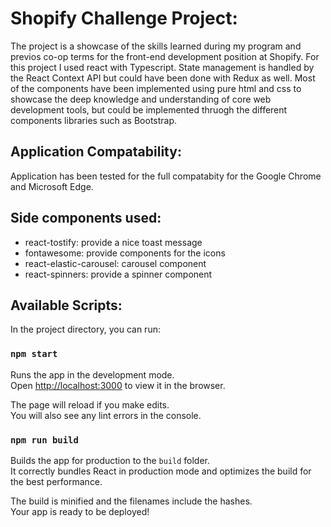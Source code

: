 # Shopify Challenge Project:

The project is a showcase of the skills learned during my program and previos co-op terms for the front-end development position at Shopify.
For this project I used react with Typescript. State management is handled by the React Context API but could have been done with Redux as well.
Most of the components have been implemented using pure html and css to showcase the deep knowledge and understanding of core web development tools,
but could be implemented thruogh the different components libraries such as Bootstrap.

## Application Compatability:

Application has been tested for the full compatabity for the Google Chrome and Microsoft Edge.

## Side components used: 

* react-tostify: provide a nice toast message
* fontawesome: provide components for the icons 
* react-elastic-carousel: carousel component
* react-spinners: provide a spinner component

## Available Scripts:

In the project directory, you can run:

### `npm start`

Runs the app in the development mode.\
Open [http://localhost:3000](http://localhost:3000) to view it in the browser.

The page will reload if you make edits.\
You will also see any lint errors in the console.

### `npm run build`

Builds the app for production to the `build` folder.\
It correctly bundles React in production mode and optimizes the build for the best performance.

The build is minified and the filenames include the hashes.\
Your app is ready to be deployed!


